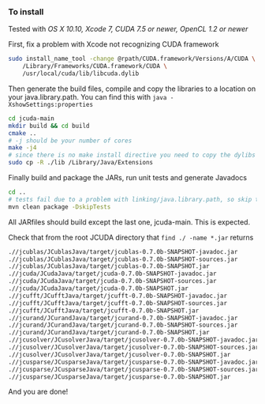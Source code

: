 ### To install

Tested with _OS X 10.10, Xcode 7, CUDA 7.5 or newer, OpenCL 1.2 or newer_

First, fix a problem with Xcode not recognizing CUDA framework

```sh
sudo install_name_tool -change @rpath/CUDA.framework/Versions/A/CUDA \
    /Library/Frameworks/CUDA.framework/CUDA \
    /usr/local/cuda/lib/libcuda.dylib
```

Then generate the build files, compile and copy the libraries to a location on your java.library.path. You can find this with `java -XshowSettings:properties`

```sh
cd jcuda-main
mkdir build && cd build
cmake ..
# -j should be your number of cores
make -j4
# since there is no make install directive you need to copy the dylibs directly
sudo cp -R ./lib /Library/Java/Extensions 
```

Finally build and package the JARs, run unit tests and generate Javadocs
```sh
cd ..
# tests fail due to a problem with linking/java.library.path, so skip them
mvn clean package -DskipTests
```

All JARfiles should build except the last one, jcuda-main. This is expected.

Check that from the root JCUDA directory that `find ./ -name *.jar` returns

```sh
.//jcublas/JCublasJava/target/jcublas-0.7.0b-SNAPSHOT-javadoc.jar
.//jcublas/JCublasJava/target/jcublas-0.7.0b-SNAPSHOT-sources.jar
.//jcublas/JCublasJava/target/jcublas-0.7.0b-SNAPSHOT.jar
.//jcuda/JCudaJava/target/jcuda-0.7.0b-SNAPSHOT-javadoc.jar
.//jcuda/JCudaJava/target/jcuda-0.7.0b-SNAPSHOT-sources.jar
.//jcuda/JCudaJava/target/jcuda-0.7.0b-SNAPSHOT.jar
.//jcufft/JCufftJava/target/jcufft-0.7.0b-SNAPSHOT-javadoc.jar
.//jcufft/JCufftJava/target/jcufft-0.7.0b-SNAPSHOT-sources.jar
.//jcufft/JCufftJava/target/jcufft-0.7.0b-SNAPSHOT.jar
.//jcurand/JCurandJava/target/jcurand-0.7.0b-SNAPSHOT-javadoc.jar
.//jcurand/JCurandJava/target/jcurand-0.7.0b-SNAPSHOT-sources.jar
.//jcurand/JCurandJava/target/jcurand-0.7.0b-SNAPSHOT.jar
.//jcusolver/JCusolverJava/target/jcusolver-0.7.0b-SNAPSHOT-javadoc.jar
.//jcusolver/JCusolverJava/target/jcusolver-0.7.0b-SNAPSHOT-sources.jar
.//jcusolver/JCusolverJava/target/jcusolver-0.7.0b-SNAPSHOT.jar
.//jcusparse/JCusparseJava/target/jcusparse-0.7.0b-SNAPSHOT-javadoc.jar
.//jcusparse/JCusparseJava/target/jcusparse-0.7.0b-SNAPSHOT-sources.jar
.//jcusparse/JCusparseJava/target/jcusparse-0.7.0b-SNAPSHOT.jar
```

And you are done!